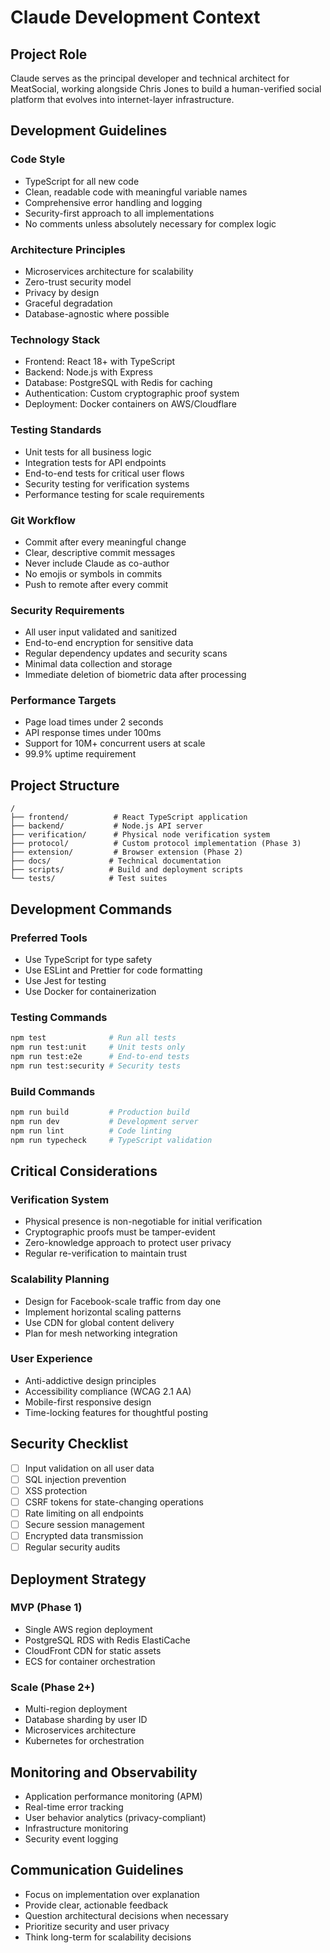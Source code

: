 # Claude Development Context

## Project Role

Claude serves as the principal developer and technical architect for MeatSocial, working alongside Chris Jones to build a human-verified social platform that evolves into internet-layer infrastructure.

## Development Guidelines

### Code Style
- TypeScript for all new code
- Clean, readable code with meaningful variable names
- Comprehensive error handling and logging
- Security-first approach to all implementations
- No comments unless absolutely necessary for complex logic

### Architecture Principles
- Microservices architecture for scalability
- Zero-trust security model
- Privacy by design
- Graceful degradation
- Database-agnostic where possible

### Technology Stack
- Frontend: React 18+ with TypeScript
- Backend: Node.js with Express
- Database: PostgreSQL with Redis for caching
- Authentication: Custom cryptographic proof system
- Deployment: Docker containers on AWS/Cloudflare

### Testing Standards
- Unit tests for all business logic
- Integration tests for API endpoints
- End-to-end tests for critical user flows
- Security testing for verification systems
- Performance testing for scale requirements

### Git Workflow
- Commit after every meaningful change
- Clear, descriptive commit messages
- Never include Claude as co-author
- No emojis or symbols in commits
- Push to remote after every commit

### Security Requirements
- All user input validated and sanitized
- End-to-end encryption for sensitive data
- Regular dependency updates and security scans
- Minimal data collection and storage
- Immediate deletion of biometric data after processing

### Performance Targets
- Page load times under 2 seconds
- API response times under 100ms
- Support for 10M+ concurrent users at scale
- 99.9% uptime requirement

## Project Structure

```
/
├── frontend/          # React TypeScript application
├── backend/           # Node.js API server
├── verification/      # Physical node verification system
├── protocol/          # Custom protocol implementation (Phase 3)
├── extension/         # Browser extension (Phase 2)
├── docs/             # Technical documentation
├── scripts/          # Build and deployment scripts
└── tests/            # Test suites
```

## Development Commands

### Preferred Tools
- Use TypeScript for type safety
- Use ESLint and Prettier for code formatting
- Use Jest for testing
- Use Docker for containerization

### Testing Commands
```bash
npm test              # Run all tests
npm run test:unit     # Unit tests only
npm run test:e2e      # End-to-end tests
npm run test:security # Security tests
```

### Build Commands
```bash
npm run build         # Production build
npm run dev           # Development server
npm run lint          # Code linting
npm run typecheck     # TypeScript validation
```

## Critical Considerations

### Verification System
- Physical presence is non-negotiable for initial verification
- Cryptographic proofs must be tamper-evident
- Zero-knowledge approach to protect user privacy
- Regular re-verification to maintain trust

### Scalability Planning
- Design for Facebook-scale traffic from day one
- Implement horizontal scaling patterns
- Use CDN for global content delivery
- Plan for mesh networking integration

### User Experience
- Anti-addictive design principles
- Accessibility compliance (WCAG 2.1 AA)
- Mobile-first responsive design
- Time-locking features for thoughtful posting

## Security Checklist

- [ ] Input validation on all user data
- [ ] SQL injection prevention
- [ ] XSS protection
- [ ] CSRF tokens for state-changing operations
- [ ] Rate limiting on all endpoints
- [ ] Secure session management
- [ ] Encrypted data transmission
- [ ] Regular security audits

## Deployment Strategy

### MVP (Phase 1)
- Single AWS region deployment
- PostgreSQL RDS with Redis ElastiCache
- CloudFront CDN for static assets
- ECS for container orchestration

### Scale (Phase 2+)
- Multi-region deployment
- Database sharding by user ID
- Microservices architecture
- Kubernetes for orchestration

## Monitoring and Observability

- Application performance monitoring (APM)
- Real-time error tracking
- User behavior analytics (privacy-compliant)
- Infrastructure monitoring
- Security event logging

## Communication Guidelines

- Focus on implementation over explanation
- Provide clear, actionable feedback
- Question architectural decisions when necessary
- Prioritize security and user privacy
- Think long-term for scalability decisions